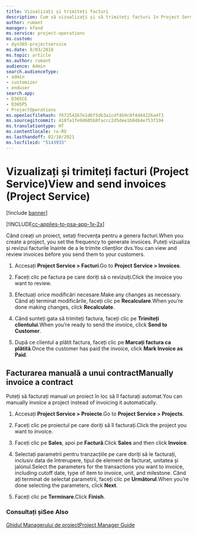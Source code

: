 ```yaml
---
title: Vizualizați și trimiteți facturi
description: Cum să vizualizați și să trimiteți facturi în Project Service
author: rumant
manager: kfend
ms.service: project-operations
ms.custom:
- dyn365-projectservice
ms.date: 8/03/2018
ms.topic: article
ms.author: rumant
audience: Admin
search.audienceType:
- admin
- customizer
- enduser
search.app:
- D365CE
- D365PS
- ProjectOperations
ms.openlocfilehash: f67254267e1d6f5db3a1cdf4b9c0f4d44226a4f3
ms.sourcegitcommit: 418fa1fe9d605b8faccc2d5dee1b04b4e753f194
ms.translationtype: HT
ms.contentlocale: ro-RO
ms.lasthandoff: 02/10/2021
ms.locfileid: "5143933"
---
```

# <a name="view-and-send-invoices-project-service"></a><span data-ttu-id="e9ccf-103">Vizualizați și trimiteți facturi (Project Service)</span><span class="sxs-lookup"><span data-stu-id="e9ccf-103">View and send invoices (Project Service)</span></span>

[!include [banner](../includes/psa-now-project-operations.md)]

[!INCLUDE[cc-applies-to-psa-app-1x-2x](../includes/cc-applies-to-psa-app-1x-2x.md)]

<span data-ttu-id="e9ccf-104">Când creați un proiect, setați frecvența pentru a genera facturi.</span><span class="sxs-lookup"><span data-stu-id="e9ccf-104">When you create a project, you set the frequency to generate invoices.</span></span> <span data-ttu-id="e9ccf-105">Puteți vizualiza și revizui facturile înainte de a le trimite clienților dvs.</span><span class="sxs-lookup"><span data-stu-id="e9ccf-105">You can view and review invoices before you send them to your customers.</span></span>  
  
1.  <span data-ttu-id="e9ccf-106">Accesați **Project Service > Facturi**.</span><span class="sxs-lookup"><span data-stu-id="e9ccf-106">Go to **Project Service > Invoices**.</span></span>  
  
2.  <span data-ttu-id="e9ccf-107">Faceți clic pe factura pe care doriți să o revizuiți.</span><span class="sxs-lookup"><span data-stu-id="e9ccf-107">Click the invoice you want to review.</span></span>  
  
3.  <span data-ttu-id="e9ccf-108">Efectuați orice modificări necesare.</span><span class="sxs-lookup"><span data-stu-id="e9ccf-108">Make any changes as necessary.</span></span> <span data-ttu-id="e9ccf-109">Când ați terminat modificările, faceți clic pe **Recalculare**.</span><span class="sxs-lookup"><span data-stu-id="e9ccf-109">When you’re done making changes, click **Recalculate**.</span></span>  
  
4.  <span data-ttu-id="e9ccf-110">Când sunteți gata să trimiteți factura, faceți clic pe **Trimiteți clientului**.</span><span class="sxs-lookup"><span data-stu-id="e9ccf-110">When you’re ready to send the invoice, click **Send to Customer**.</span></span>  
  
5.  <span data-ttu-id="e9ccf-111">După ce clientul a plătit factura, faceți clic pe **Marcați factura ca plătită**.</span><span class="sxs-lookup"><span data-stu-id="e9ccf-111">Once the customer has paid the invoice, click **Mark Invoice as Paid**.</span></span>  
  
## <a name="manually-invoice-a-contract"></a><span data-ttu-id="e9ccf-112">Facturarea manuală a unui contract</span><span class="sxs-lookup"><span data-stu-id="e9ccf-112">Manually invoice a contract</span></span>  
 <span data-ttu-id="e9ccf-113">Puteți să facturați manual un proiect în loc să îl facturați automat.</span><span class="sxs-lookup"><span data-stu-id="e9ccf-113">You can manually invoice a project instead of invoicing it automatically.</span></span>  
  
1.  <span data-ttu-id="e9ccf-114">Accesați **Project Service > Proiecte**.</span><span class="sxs-lookup"><span data-stu-id="e9ccf-114">Go to **Project Service > Projects**.</span></span>  
  
2.  <span data-ttu-id="e9ccf-115">Faceți clic pe proiectul pe care doriți să îl facturați.</span><span class="sxs-lookup"><span data-stu-id="e9ccf-115">Click the project you want to invoice.</span></span>  
  
3.  <span data-ttu-id="e9ccf-116">Faceți clic pe **Sales**, apoi pe **Factură**.</span><span class="sxs-lookup"><span data-stu-id="e9ccf-116">Click **Sales** and then click **Invoice**.</span></span>  
  
4.  <span data-ttu-id="e9ccf-117">Selectați parametrii pentru tranzacțiile pe care doriți să le facturați, inclusiv data de întrerupere, tipul de element de facturat, unitatea și jalonul.</span><span class="sxs-lookup"><span data-stu-id="e9ccf-117">Select the parameters for the transactions you want to invoice, including cutoff date, type of item to invoice, unit, and milestone.</span></span> <span data-ttu-id="e9ccf-118">Când ați terminat de selectat parametrii, faceți clic pe **Următorul**.</span><span class="sxs-lookup"><span data-stu-id="e9ccf-118">When you’re done selecting the parameters, click **Next**.</span></span>  
  
5.  <span data-ttu-id="e9ccf-119">Faceți clic pe **Terminare**.</span><span class="sxs-lookup"><span data-stu-id="e9ccf-119">Click **Finish**.</span></span>  
  
### <a name="see-also"></a><span data-ttu-id="e9ccf-120">Consultați și</span><span class="sxs-lookup"><span data-stu-id="e9ccf-120">See Also</span></span>  
 [<span data-ttu-id="e9ccf-121">Ghidul Managerului de proiect</span><span class="sxs-lookup"><span data-stu-id="e9ccf-121">Project Manager Guide</span></span>](../psa/project-manager-guide.md)
